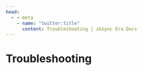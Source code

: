 ```yaml
---
head:
  - - meta
    - name: "twitter:title"
      content: Troubleshooting | zkSync Era Docs
---
```


# Troubleshooting
